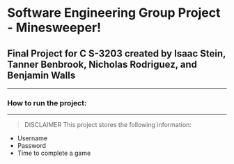 # Software Engineering Group Project - Minesweeper!
## Final Project for C S-3203 created by Isaac Stein, Tanner Benbrook, Nicholas Rodriguez, and Benjamin Walls
---
### How to run the project:
---
> DISCLAIMER
This project stores the following information:
- Username
- Password
- Time to complete a game
